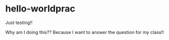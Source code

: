 # hello-worldprac
Just testing!!

Why am I doing this??
Because I want to answer the question for my class!!
